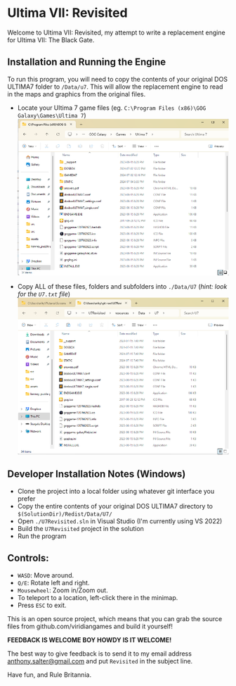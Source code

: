 
# Ultima VII: Revisited

Welcome to Ultima VII: Revisited, my attempt to write a replacement engine for Ultima VII: The Black Gate.

## Installation and Running the Engine

To run this program, you will need to copy the contents of your original DOS ULTIMA7 folder to `/Data/u7`.  This
will allow the replacement engine to read in the maps and graphics from the original files.

- Locate your Ultima 7 game files (eg. `C:\Program Files (x86)\GOG Galaxy\Games\Ultima 7`)
![Typical GoG U7 folder](./screenshots/install-1.png)

- Copy ALL of these files, folders and subfolders into `./Data/U7` (*hint: look for the `U7.txt` file*)
![Project U7 Data folder](./screenshots/install-2.png)


## Developer Installation Notes (Windows)

- Clone the project into a local folder using whatever git interface you prefer
- Copy the entire contents of your original DOS ULTIMA7 directory to `$(SolutionDir)/Redist/Data/U7/`
- Open `./U7Revisited.sln` in Visual Studio (I'm currently using VS 2022)
- Build the `U7Revisited` project in the solution
- Run the program

## Controls:

- `WASD`:  Move around.
- `Q/E`:  Rotate left and right.
- `Mousewheel`:  Zoom in/Zoom out.
- To teleport to a location, left-click there in the minimap.
- Press `ESC` to exit.

This is an open source project, which means that you can grab the source files from github.com/viridiangames and
build it yourself!

**FEEDBACK IS WELCOME BOY HOWDY IS IT WELCOME!** 

The best way to give feedback is to send it to my email address anthony.salter@gmail.com and put `Revisited` in
the subject line.

Have fun, and Rule Britannia.
